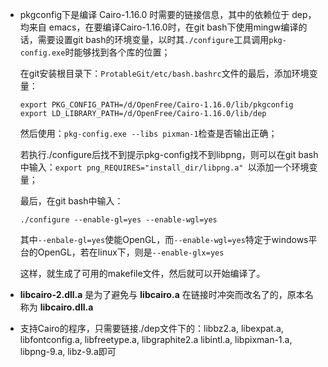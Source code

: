 + pkgconfig下是编译 Cairo-1.16.0 时需要的链接信息，其中的依赖位于 dep，均来自 emacs，在要编译Cairo-1.16.0时，在git bash下使用mingw编译的话，需要设置git bash的环境变量，以时其`./configure`工具调用`pkg-config.exe`时能够找到各个库的位置；

  在git安装根目录下：`ProtableGit/etc/bash.bashrc`文件的最后，添加环境变量：

  ```
  export PKG_CONFIG_PATH=/d/OpenFree/Cairo-1.16.0/lib/pkgconfig
  export LD_LIBRARY_PATH=/d/OpenFree/Cairo-1.16.0/lib/dep
  ```

  然后使用：`pkg-config.exe --libs pixman-1`检查是否输出正确；

  若执行./configure后找不到提示pkg-config找不到libpng，则可以在git bash中输入：`export png_REQUIRES="install_dir/libpng.a" `以添加一个环境变量；

  最后，在git bash中输入：

  ```
  ./configure --enable-gl=yes --enable-wgl=yes
  ```

  其中`--enbale-gl=yes`使能OpenGL，而`--enable-wgl=yes`特定于windows平台的OpenGL，若在linux下，则是`--enable-glx=yes`

  这样，就生成了可用的makefile文件，然后就可以开始编译了。

+ **libcairo-2.dll.a** 是为了避免与 **libcairo.a** 在链接时冲突而改名了的，原本名称为 **libcairo.dll.a**

- 支持Cairo的程序，只需要链接./dep文件下的：libbz2.a, libexpat.a, libfontconfig.a, libfreetype.a, libgraphite2.a libintl.a, libpixman-1.a, libpng-9.a, libz-9.a即可

